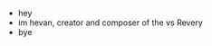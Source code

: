 - hey
- im hevan, creator and composer of the vs Revery
- bye
<!---
hevan-mp3/hevan-mp3 is a ✨ special ✨ repository because its `README.md` (this file) appears on your GitHub profile.
You can click the Preview link to take a look at your changes.
--->
